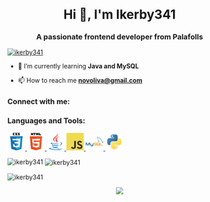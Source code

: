 <h1 align="center">Hi 👋, I'm Ikerby341</h1>
<h3 align="center">A passionate frontend developer from Palafolls</h3>

<p align="left"> <a href="https://github.com/ryo-ma/github-profile-trophy"><img src="https://github-profile-trophy.vercel.app/?username=ikerby341" alt="ikerby341" /></a> </p>

- 🌱 I’m currently learning **Java and MySQL**

- 📫 How to reach me **novoliva@gmail.com**

<h3 align="left">Connect with me:</h3>
<p align="left">
</p>

<h3 align="left">Languages and Tools:</h3>
<p align="left"> <a href="https://www.w3schools.com/css/" target="_blank" rel="noreferrer"> <img src="https://raw.githubusercontent.com/devicons/devicon/master/icons/css3/css3-original-wordmark.svg" alt="css3" width="40" height="40"/> </a> <a href="https://www.w3.org/html/" target="_blank" rel="noreferrer"> <img src="https://raw.githubusercontent.com/devicons/devicon/master/icons/html5/html5-original-wordmark.svg" alt="html5" width="40" height="40"/> </a> <a href="https://www.java.com" target="_blank" rel="noreferrer"> <img src="https://raw.githubusercontent.com/devicons/devicon/master/icons/java/java-original.svg" alt="java" width="40" height="40"/> </a> <a href="https://developer.mozilla.org/en-US/docs/Web/JavaScript" target="_blank" rel="noreferrer"> <img src="https://raw.githubusercontent.com/devicons/devicon/master/icons/javascript/javascript-original.svg" alt="javascript" width="40" height="40"/> </a> <a href="https://www.mysql.com/" target="_blank" rel="noreferrer"> <img src="https://raw.githubusercontent.com/devicons/devicon/master/icons/mysql/mysql-original-wordmark.svg" alt="mysql" width="40" height="40"/> </a> <a href="https://www.python.org" target="_blank" rel="noreferrer"> <img src="https://raw.githubusercontent.com/devicons/devicon/master/icons/python/python-original.svg" alt="python" width="40" height="40"/> </a> </p>

<p><img align="left" src="https://github-readme-stats.vercel.app/api/top-langs?username=ikerby341&show_icons=true&locale=en&layout=compact" alt="ikerby341" /></p>

<p>&nbsp;<img align="center" src="https://github-readme-stats.vercel.app/api?username=ikerby341&show_icons=true&locale=en" alt="ikerby341" /></p>

<p><img align="center" src="https://github-readme-streak-stats.herokuapp.com/?user=ikerby341&" alt="ikerby341" /></p>

<p align="center">
  <img src="https://count.getloli.com/@ikerby341?name=ikerby341&theme=gelbooru-h&padding=4&offset=0&align=center&scale=1&pixelated=1&darkmode=0" />
</p>
